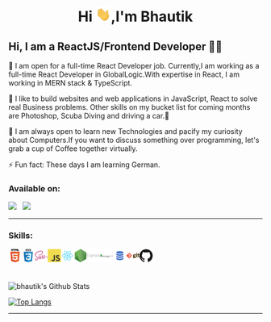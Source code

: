 <h1 align="center">Hi <img src="https://raw.githubusercontent.com/ABSphreak/ABSphreak/master/gifs/Hi.gif" width="30px">,I'm Bhautik </h1>

## Hi, I am a ReactJS/Frontend Developer 👩‍💻

🔭 I am open for a full-time React Developer job. Currently,I am working as a full-time React Developer in GlobalLogic.With expertise in React, I am working in MERN stack & TypeScript.

🌱 I like to build websites and web applications in JavaScript, React to solve real Business problems. Other skills on my bucket list for coming months are Photoshop, Scuba Diving and driving a car.🙂

👯 I am always open to learn new Technologies and pacify my curiosity about Computers.If you want to discuss something over programming, let's grab a cup of Coffee together virtually.

⚡ Fun fact: These days I am learning German.

### Available on:

  <a href="https://www.instagram.com/bhavy_1208/"><img height="30" src="https://upload.wikimedia.org/wikipedia/commons/thumb/e/e7/Instagram_logo_2016.svg/768px-Instagram_logo_2016.svg.png"></a>&nbsp;&nbsp;
  <a href="https://www.linkedin.com/in/bhautik-savaj-8b265920a/"><img height="30" src="https://www.vectorico.com/wp-content/uploads/2018/02/LinkedIn-Icon-squircle.png"></a>&nbsp;&nbsp;
<br />

---

### Skills:

<img align="left" alt="HTML5" width="26px" src="https://raw.githubusercontent.com/github/explore/80688e429a7d4ef2fca1e82350fe8e3517d3494d/topics/html/html.png" />

<img align="left" alt="CSS3" width="26px" src="https://raw.githubusercontent.com/github/explore/80688e429a7d4ef2fca1e82350fe8e3517d3494d/topics/css/css.png" />

<img align="left" alt="CSS3" width="26px" src="https://raw.githubusercontent.com/github/explore/80688e429a7d4ef2fca1e82350fe8e3517d3494d/topics/sass/sass.png" />

<img align="left" alt="JavaScript" width="26px" src="https://raw.githubusercontent.com/github/explore/80688e429a7d4ef2fca1e82350fe8e3517d3494d/topics/javascript/javascript.png" />

<img align="left" alt="React" width="26px" src="https://raw.githubusercontent.com/github/explore/80688e429a7d4ef2fca1e82350fe8e3517d3494d/topics/react/react.png" />

<img align="left" alt="Node.js" width="26px" src="https://raw.githubusercontent.com/github/explore/80688e429a7d4ef2fca1e82350fe8e3517d3494d/topics/nodejs/nodejs.png" />

<img align="left" alt="Node.js" width="26px" src="https://raw.githubusercontent.com/github/explore/80688e429a7d4ef2fca1e82350fe8e3517d3494d/topics/express/express.png" />

<img align="left" alt="Node.js" width="26px" src="https://raw.githubusercontent.com/github/explore/80688e429a7d4ef2fca1e82350fe8e3517d3494d/topics/mongodb/mongodb.png" />

<img align="left" alt="SQL" width="26px" src="https://raw.githubusercontent.com/github/explore/80688e429a7d4ef2fca1e82350fe8e3517d3494d/topics/sql/sql.png" />

<img align="left" alt="Git" width="26px" src="https://raw.githubusercontent.com/github/explore/80688e429a7d4ef2fca1e82350fe8e3517d3494d/topics/git/git.png" />

<img align="left" alt="GitHub" width="26px" src="https://raw.githubusercontent.com/github/explore/78df643247d429f6cc873026c0622819ad797942/topics/github/github.png" />

<br />
<br />
<br />

![bhautik's Github Stats](https://github-readme-stats.vercel.app/api?username=bhautiksavaj&count_private=true&theme=dracula&show_icons=true)

[![Top Langs](https://github-readme-stats.vercel.app/api/top-langs/?username=bhautiksavaj)](https://github.com/anuraghazra/github-readme-stats)

<!-- ![GitHub Activity Graph](https://activity-graph.herokuapp.com/graph?username=bhautiksavaj) -->

<!-- ![GitHub streak stats](https://github-readme-streak-stats.herokuapp.com/?user=bhautiksavaj) -->

---
<!--
**bhautiksavaj/bhautiksavaj** is a ✨ _special_ ✨ repository because its `README.md` (this file) appears on your GitHub profile.

Here are some ideas to get you started:

- 🔭 I’m currently working on ...
- 🌱 I’m currently learning ...
- 👯 I’m looking to collaborate on ...
- 🤔 I’m looking for help with ...
- 💬 Ask me about ...
- 📫 How to reach me: ...
- 😄 Pronouns: ...
- ⚡ Fun fact: ...
-->

